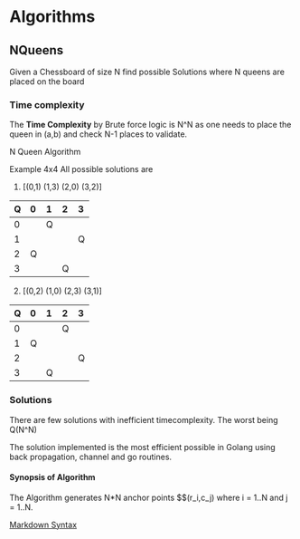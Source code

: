# Algorithms 
## NQueens
Given a Chessboard of size N find possible Solutions where N queens are placed on the board

### Time complexity
The **Time Complexity** by Brute force logic is N^N as one needs to place the queen in (a,b) and check N-1 places to validate.

N Queen Algorithm

Example 4x4
All possible solutions are 

1) [(0,1) (1,3) (2,0) (3,2)] 

 | Q | 0 | 1 | 2 | 3 |
 |:--|:--|:--|:--|:--|
 | 0 |   | Q |   |   | 
 | 1 |   |   |   | Q |
 | 2 | Q |   |   |   |
 | 3 |   |   | Q |   |

2) [(0,2) (1,0) (2,3) (3,1)] 

 | Q | 0 | 1 | 2 | 3 |
 |:--|:--|:--|:--|:--|
 | 0 |   |   | Q |   | 
 | 1 | Q |   |   |   |
 | 2 |   |   |   | Q |
 | 3 |   | Q |   |   |

### Solutions
There are few solutions with inefficient timecomplexity. The worst being Q(N^N)

The solution implemented is the most efficient possible in Golang using back propagation, channel and go routines.

#### Synopsis of Algorithm

The Algorithm generates N*N anchor points 
$$\(r_i,c_j) 
where i = 1..N and j = 1..N. 

[Markdown Syntax](https://stackedit.io/app#)